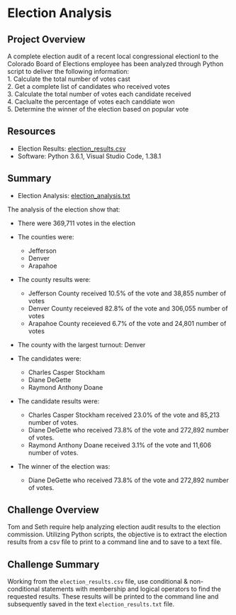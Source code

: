 # Election Analysis

## Project Overview
A complete election audit of a recent local congressional electionl to the Colorado Board of Elections employee has been analyzed through Python script to deliver the following information:  
    1. Calculate the total number of votes cast  
    2. Get a complete list of candidates who received votes  
    3. Calculate the total number of votes each candidate received  
    4. Caclualte the percentage of votes each canddiate won  
    5. Determine the winner of the election based on popular vote  
  
## Resources
- Election Results: [election_results.csv](https://github.com/vzhang90/Election_Analysis/blob/main/Resources/election_results.csv)
- Software: Python 3.6.1, Visual Studio Code, 1.38.1  

## Summary
- Election Analysis: [election_analysis.txt](https://github.com/vzhang90/Election_Analysis/blob/main/Resources/election_results.csv)

The analysis of the election show that:
  - There were 369,711 votes in the election
  - The counties were:
     - Jefferson
     - Denver
     - Arapahoe
   
  - The county results were:
     - Jefferson County received 10.5% of the vote and 38,855 number of votes
     - Denver County receieved 82.8% of the vote and 306,055 number of votes
     - Arapahoe County receieved 6.7% of the vote and 24,801 number of votes
     
  - The county with the largest turnout: Denver
  
  - The candidates were: 
     - Charles Casper Stockham
     - Diane DeGette  
     - Raymond Anthony Doane  
     
  - The candidate results were:
     - Charles Casper Stockham received 23.0% of the vote and 85,213 number of votes.
     - Diane DeGette who received 73.8% of the vote and 272,892 number of votes.  
     - Raymond Anthony Doane received 3.1% of the vote and 11,606 number of votes.  
       
  - The winner of the election was:
     - Diane DeGette who received 73.8% of the vote and 272,892 number of votes.
       

## Challenge Overview
Tom and Seth require help analyzing election audit results to the election commission. Utilizing Python scripts, the objective is to extract the election results from a csv file to print to a command line and to save to a text file.

## Challenge Summary
Working from the `election_results.csv` file, use conditional & non-conditional statements with membership and logical operators to find the requested results. These results will be printed to the command line and subsequently saved in the text `election_results.txt` file.
